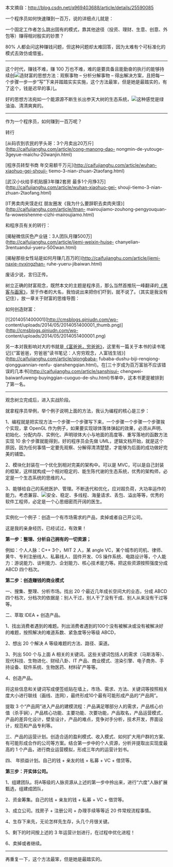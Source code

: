 本文摘自：<http://blog.csdn.net/q969403688/article/details/25590085>

一个程序员如何快速赚到一百万，说的详细点儿就是：

一个固定工作者怎么跳出固有的模式，靠其他途径（投资、理财、生意、创意、外包等）赚得相对殷实的钞票？

80% 人都会问这种赚钱问题，但这种问题却太难回答，因为太难有个可标准化的模式去效仿或借鉴。

* * *

这个时代，赚钱不难，赚 100
万也不难，难的是要具备且能勤奋的执行的能够持续创![](http://blog.csdn.net/q969403688/article/digg?ArticleId=25774881)造财富的思想方法：观察事物
– 分析分解事物 – 得出解决方案，且把每一个步骤一步一步“写”下来并踏踏实实实施，这个方法最笨，但是她是最踏实的，有了这个，钱是迟早的事儿。

好的思想方法宛如一个能源源不断生长出参天大树的生态系统，![](http://blog.csdn.net/q969403688/article/digg?ArticleId=25590085)这种感觉是绿油油、清清爽爽的。

* * *

作为一个程序员，如何赚到一百万呢？

转行

[从码农到农民的芋头哥：3个月卖出20万斤](http://caifujianghu.com/article/cong-manong-dao-
nongmin-de-yutouge-3geyue-maichu-20wanjin.html)

[程序员转型书商 年交易额千万元](http://caifujianghu.com/article/wuhan-xiaohuo-gei-shouji-
tiemo-3-nian-zhuan-2taofang.html)

[武汉小伙给手机贴膜3年赚2套房 最多1个月挣3万](http://caifujianghu.com/article/wuhan-xiaohuo-gei-
shouji-tiemo-3-nian-zhuan-2taofang.html)

[IT男卖肉夹馍走红 朋友圈发《我为什么要辞职去卖肉夹馍》](http://caifujianghu.com/article/itnan-
mairoujiamo-zouhong-pengyouquan-fa-woweishenme-cizhi-mairoujiamo.html)

和程序员有关的转行：

[揭秘微信灰色产业链：3人团队月赚500万](http://caifujianghu.com/article/jiemi-weixin-huise-
chanyelian-3rentuandui-yueru-500wan.html)

[揭秘那些女性站是如何月赚几百万的](http://caifujianghu.com/article/jiemi-naxie-nvxingzhan-
ruhe-yueru-jibaiwan.html)

废话少说，言归正传。

树立正确的财富观念，既然本文的主题是程序员，那么当然首推阮一峰翻译的[《黑客与画家》](http://www.amazon.cn/gp/product/B004WHZGZQ/ref=as_li_ss_tl?ie=UTF8&camp=536&creative=3132&creativeASIN=B004WHZGZQ&linkCode=as2&tag=cfjh-23)，至于作者的大名，我怕说出来把你们吓到，就不说了。（其实是我没有记住），放一章关于财富的思维导图：

如何创造财富：

[![2014051400001](http://cmsblogs.qiniudn.com/wp-
content/uploads/2014/05/2014051400001_thumb.png)](http://cmsblogs.qiniudn.com/wp-
content/uploads/2014/05/2014051400001.png)

另一本对我影响对大的书就是[《富爸爸，穷爸爸》](http://www.amazon.cn/gp/product/B00H42WTTC/ref=as_li_ss_tl?ie=UTF8&camp=536&creative=3132&creativeASIN=B00H42WTTC&linkCode=as2&tag=cfjh-23)，这里有一篇关于本书的读书笔记[《“富爸爸，穷爸爸”读书笔记：人穷穷观念，人富钱生钱》](http://caifujianghu.com/article/qiongbaba-
fubaba-dushu-biji-renqiong-qiongguannian-renfu-
qianshengqian.html)。在[三十岁成为百万富翁不应该错误的几本书](http://caifujianghu.com/article/sanshisui-
chengwei-baiwanfuweng-buyinggian-cuoguo-de-shu.html)书单中，这本书更是被排到了第一名。

* * *

观念树立完成后，进入实战阶段。

就拿程序员举例，举个例子说明上面的方法，我认为编程的核心是三步：

1、编程就是把实现方法一个步骤一个步骤写下来，一个步骤一个步骤一个步骤挨个实现，拿 OpenGL
作为例子，如果要实现球体落体弹起的效果，必须从声明、初始化、分配内存、实例化、声明球体大小与地面的高度等、重写落地的函数方法实现 10
余个步骤就能得到，好的程序员会先做 UML，逻辑文档开始，就是这个原因，因为任何事情一定要先观察、分解得清清楚楚，才能够为后面的成功做好完美的铺垫。

2、模块化封装在一个优化到相对完美的架构中。可以是
MVC，可以是自己封装的框架，这样就构成一个相对稳定的、能生陈代谢的生态系统，优秀的架构师，必定是一个生态系统的思维的人。

3、能够给自己的系统医护、管理。不断迭代和优化，应对超负荷，大功率运作的能力。考虑兼容、![](http://blog.csdn.net/q969403688/article/details/25590085)安全、稳定、多线程、海量请求、丢包、溢出等等，优秀的软件工程师，必定是一个心思细密而开阔的医生。

* * *

实例化一个例子：创造一个有市场需求的产品，卖掉或者自己开公司。

这是我的亲身经历，已经试过，有效果！

**第一步：整理、分析自己拥有的一切资源；**

例如：个人人脉：C++ 3个，MIT 2 人，某 angle VC，某个城市的司机、律师、黄牛、专利注册线人、私募线人、固件开发、OS
操作系统、电路设计等，个人能力：游说能力、谈判能力、企划能力、核心技术能力等。把这些资源按照强度分成 ABCD 四个档次。

**第二步：创造赚钱的商业模式**

一、搜集、整理、分析市场。找出 20 个最近几年成长空间大的业态，分成 ABCD
四个档次，分档次的依据是：别人干过，别人干了没有干成、别人从来没有干过等等。

二、萃取 IDEA + 创造产品。

1、找出消费者遇到的难题。列出消费者遇到的100个没有被解决或没有被解决好的难题，按照解决的难道系数、紧急度等分等级 ABCD，

2、想出 20 个解决 A 等级难题的方法、路径、渠道。

3、列出 500 个与上面 A 相关的关键词。这些关键词包括人的需求（马斯洛等）、现代科技、生物进化、财经八卦、IT
产品、商业模式、渲染引擎、电子商务、手持设备、软件系统、生物医药、材料矿产等等。

4、创造产品。

将这些信息和关键词写成便签纸贴在墙上，市场、需求、方法、关键词等按照相关度大小进行联线（画线、连网），最终形成10个最有可能形成产品的“产品网”。

提取 3
个“产品网”进入产品的建模流程：产品满足哪部分人的需求，产品核心价值（杀手锏），产品核心功能、主要功能、次要功能，产品取名，产品运营模式，产品的差异化设计，壁垒设计，产品的难点，竞争对手分析，技术开发，界面设计，规范和产品专利等。

三、产品的运营计划。创造合适的盈利模式、收入模式、如何扩大用户群的方案、有可能形成合作的公司等方案。结合第一步中的个人资源，分析并提取出实现度最高的 1
个产品，进行商业运营模拟，形成三年内的运营计划书。

四、 年损益计划。自己的钱 + 亲友的钱 + 私募 + VC + 借贷等。

**第三步：开实体公司。**

1、组建团队。将A等级的人脉资源从上述的第一步中拎出来，进行“六度”人脉扩展甄选，组建成团队，

2、资金筹集。自己的钱 + 亲友的钱 + 私募 + VC + 借贷等。

3、成立公司。找房子 + 注册公司 + 办理手续等等近 20 件常规流程事情。

4、生存下来先，无论怎样先生存，头几个月很关键。

5、剩下的时间按上述的 3 年运营计划进行，在过程中优化进程！

6、卖掉或者继续。

* * *

再重复一下，这个方法最笨，但是她是最踏实的。


